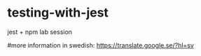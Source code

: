 # testing-with-jest
jest + npm lab session

#more information in swedish:
https://translate.google.se/?hl=sv
